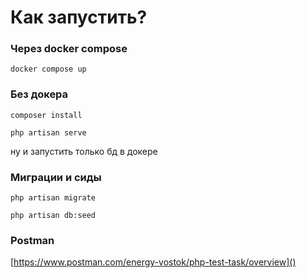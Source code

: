 # Как запустить?

### Через docker compose

`docker compose up`

### Без докера

`composer install`

`php artisan serve`

ну и запустить только бд в докере

### Миграции и сиды

`php artisan migrate`

`php artisan db:seed`

### Postman

[https://www.postman.com/energy-vostok/php-test-task/overview]()
